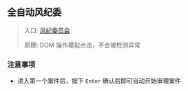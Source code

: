 ## 全自动风纪委

> 入口: [风纪委员会](https://www.bilibili.com/judgement/index)
>
> 原理: DOM 操作模拟点击，不会被检测异常

### 注意事项

- 进入第一个案件后，按下 `Enter` 确认后即可自动开始审理案件
